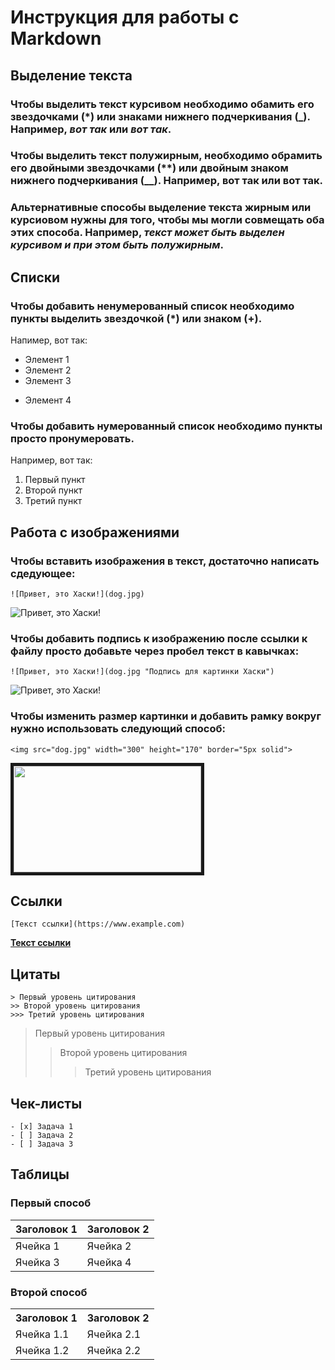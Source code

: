 # Инструкция для работы с Markdown

## Выделение текста

### Чтобы выделить текст курсивом необходимо обамить его звездочками (*) или знаками нижнего подчеркивания (_). Например, *вот так* или _вот так_.

### Чтобы выделить текст полужирным, необходимо обрамить его двойными звездочками (**) или двойным знаком нижнего подчеркивания (__). Например, **вот так** или __вот так__.

### Альтернативные способы выделение текста жирным или курсиовом нужны для того, чтобы мы могли совмещать оба этих способа. Например, _текст может быть выделен курсивом и при этом быть **полужирным**_.

## Списки

### Чтобы добавить ненумерованный список необходимо пункты выделить звездочкой (*) или знаком (+).
Напимер, вот так:
* Элемент 1
* Элемент 2
* Элемент 3
+ Элемент 4

### Чтобы добавить нумерованный список необходимо пункты просто пронумеровать.
Например, вот так:
1. Первый пункт
2. Второй пункт
3. Третий пункт

## Работа с изображениями
### Чтобы вставить изображения в текст, достаточно написать сдедующее:
```
![Привет, это Хаски!](dog.jpg)
```
![Привет, это Хаски!](dog.jpg)

### Чтобы добавить подпись к изображению после ссылки к файлу просто добавьте через пробел текст в кавычках:
```
![Привет, это Хаски!](dog.jpg "Подпись для картинки Хаски")
```
![Привет, это Хаски!](dog.jpg "Подпись для картинки Хаски")

### Чтобы изменить размер картинки и добавить рамку вокруг нужно использовать следующий способ:
```
<img src="dog.jpg" width="300" height="170" border="5px solid">
```
<img src="dog.jpg" width="300" height="170" border="5px solid">

## Ссылки
```
[Текст ссылки](https://www.example.com)
```
**[Текст ссылки](https://www.example.com)**

## Цитаты
```
> Первый уровень цитирования
>> Второй уровень цитирования
>>> Третий уровень цитирования
```
> Первый уровень цитирования
>> Второй уровень цитирования
>>> Третий уровень цитирования

## Чек-листы
```
- [x] Задача 1
- [ ] Задача 2
- [ ] Задача 3
```

## Таблицы
### Первый способ
| Заголовок 1 | Заголовок 2 |
| ----------- | ----------- |
| Ячейка 1    | Ячейка 2   |
| Ячейка 3    | Ячейка 4   |

### Второй способ
<table>
    <tr>
        <th>Заголовок 1</th>
        <th>Заголовок 2</th>
    </tr>
    <tr>
        <td>Ячейка 1.1</td>
        <td>Ячейка 2.1</td>
    </tr>
    <tr>
        <td>Ячейка 1.2</td>
        <td>Ячейка 2.2</td>
    </tr>
</table>